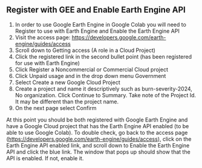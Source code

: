 ## Register with GEE and Enable Earth Engine API
1.	In order to use Google Earth Engine in Google Colab you will need to Register to use with Earth Engine and Enable the Earth Engine API 
2.	Visit the access page: https://developers.google.com/earth-engine/guides/access
3.	Scroll down to Getting access (A role in a Cloud Project)
4.	Click the registered link in the second bullet point (has been registered for use with Earth Engine)
5.	Click Register a Noncommercial or Commercial Cloud project 
6.	Click Unpaid usage and in the drop down menu Government
7.	Select Create a new Google Cloud Project 
8.	Create a project and name it descriptively such as burn-severity-2024, No organization. Click Continue to Summary. Take note of the Project Id. It may be different than the project name.
9.	On the next page select Confirm

At this point you should be both registered with Google Earth Engine and have a Google Cloud project that has the Earth Engine API enabled (to be able to use Google Colab). To double check, go back to the access page (https://developers.google.com/earth-engine/guides/access), click on the Earth Engine API enabled link, and scroll down to Enable the Earth Engine API and click the blue link. The window that pops up should show that the API is enabled. If not, enable it.
